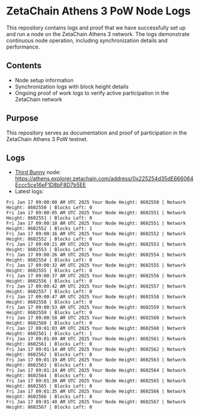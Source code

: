 # ZetaChain Athens 3 PoW Node Logs
This repository contains logs and proof that we have successfully set up and run a node on the ZetaChain Athens 3 network. The logs demonstrate continuous node operation, including synchronization details and performance.

## Contents
- Node setup information
- Synchronization logs with block height details
- Ongoing proof of work logs to verify active participation in the ZetaChain network

## Purpose
This repository serves as documentation and proof of participation in the ZetaChain Athens 3 PoW testnet.

## Logs

- [Third Bunny](https://thirdbunny.xyz/) node: https://athens.explorer.zetachain.com/address/0x225254d35dE666064Eccc5ce16eF1D8bF8D7b5EE
- Latest logs:
```
Fri Jan 17 09:00:00 AM UTC 2025 Your Node Height: 8602550 | Network Height: 8602550 | Blocks Left: 0
Fri Jan 17 09:00:05 AM UTC 2025 Your Node Height: 8602551 | Network Height: 8602551 | Blocks Left: 0
Fri Jan 17 09:00:10 AM UTC 2025 Your Node Height: 8602551 | Network Height: 8602552 | Blocks Left: 1
Fri Jan 17 09:00:16 AM UTC 2025 Your Node Height: 8602552 | Network Height: 8602552 | Blocks Left: 0
Fri Jan 17 09:00:21 AM UTC 2025 Your Node Height: 8602553 | Network Height: 8602553 | Blocks Left: 0
Fri Jan 17 09:00:26 AM UTC 2025 Your Node Height: 8602554 | Network Height: 8602554 | Blocks Left: 0
Fri Jan 17 09:00:32 AM UTC 2025 Your Node Height: 8602555 | Network Height: 8602555 | Blocks Left: 0
Fri Jan 17 09:00:37 AM UTC 2025 Your Node Height: 8602556 | Network Height: 8602556 | Blocks Left: 0
Fri Jan 17 09:00:42 AM UTC 2025 Your Node Height: 8602557 | Network Height: 8602557 | Blocks Left: 0
Fri Jan 17 09:00:47 AM UTC 2025 Your Node Height: 8602558 | Network Height: 8602558 | Blocks Left: 0
Fri Jan 17 09:00:53 AM UTC 2025 Your Node Height: 8602559 | Network Height: 8602559 | Blocks Left: 0
Fri Jan 17 09:00:58 AM UTC 2025 Your Node Height: 8602560 | Network Height: 8602560 | Blocks Left: 0
Fri Jan 17 09:01:03 AM UTC 2025 Your Node Height: 8602560 | Network Height: 8602561 | Blocks Left: 1
Fri Jan 17 09:01:09 AM UTC 2025 Your Node Height: 8602561 | Network Height: 8602561 | Blocks Left: 0
Fri Jan 17 09:01:14 AM UTC 2025 Your Node Height: 8602562 | Network Height: 8602562 | Blocks Left: 0
Fri Jan 17 09:01:19 AM UTC 2025 Your Node Height: 8602563 | Network Height: 8602563 | Blocks Left: 0
Fri Jan 17 09:01:24 AM UTC 2025 Your Node Height: 8602564 | Network Height: 8602564 | Blocks Left: 0
Fri Jan 17 09:01:30 AM UTC 2025 Your Node Height: 8602565 | Network Height: 8602565 | Blocks Left: 0
Fri Jan 17 09:01:35 AM UTC 2025 Your Node Height: 8602566 | Network Height: 8602566 | Blocks Left: 0
Fri Jan 17 09:01:40 AM UTC 2025 Your Node Height: 8602567 | Network Height: 8602567 | Blocks Left: 0
```
